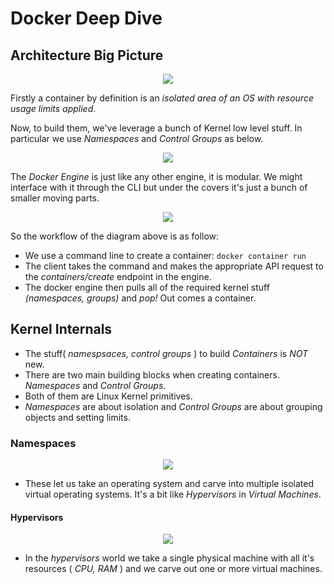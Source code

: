 # Docker Deep Dive

## Architecture Big Picture

<p align="center">
    <img src="https://user-images.githubusercontent.com/29547780/40360546-748d9f4e-5dbe-11e8-8a8b-567e6c6ef254.png">
</p>

Firstly a container by definition is an _isolated area of an OS with resource usage limits applied_.

Now, to build them, we've leverage a bunch of Kernel low level stuff. In particular we use _Namespaces_ and _Control Groups_ as below.

<p align="center">
    <img src="https://user-images.githubusercontent.com/29547780/40361125-350c9dfa-5dc0-11e8-946d-9b615bee7e61.png">
</p>

The _Docker Engine_ is just like any other engine, it is modular.
We might interface with it through the CLI but under the covers it's just a bunch of smaller moving parts.

<p align="center">
    <img src="https://user-images.githubusercontent.com/29547780/40476138-31ca726c-5f3b-11e8-8fef-c5596a56a1ec.png">
</p>

So the workflow of the diagram above is as follow:

* We use a command line to create a container: `docker container run`
* The client takes the command and makes the appropriate API request to the _containers/create_ endpoint in the engine.
* The docker engine then pulls all of the required kernel stuff _(namespaces, groups)_ and _pop!_ Out comes a container.

## Kernel Internals

* The stuff( _namespsaces, control groups_ ) to build _Containers_ is *NOT* new.
* There are two main building blocks when creating containers. _Namespaces_ and _Control Groups_.
* Both of them are Linux Kernel primitives.
* _Namespaces_ are about isolation and _Control Groups_ are about grouping objects and setting limits.

### Namespaces

<p align="center">
    <img src="https://user-images.githubusercontent.com/29547780/40477855-6fa00aa8-5f3f-11e8-87a1-89d5bd795388.png">
</p>

* These let us take an operating system and carve into multiple isolated virtual operating systems. It's a bit like _Hypervisors_ in _Virtual Machines_.

#### Hypervisors

<p align="center">
    <img src="https://user-images.githubusercontent.com/29547780/40479439-766c276e-5f43-11e8-9d7a-e2a07cd56100.png">
</p>

* In the _hypervisors_ world we take a single physical machine with all it's resources ( _CPU, RAM_ )
and we carve out one or more virtual machines.